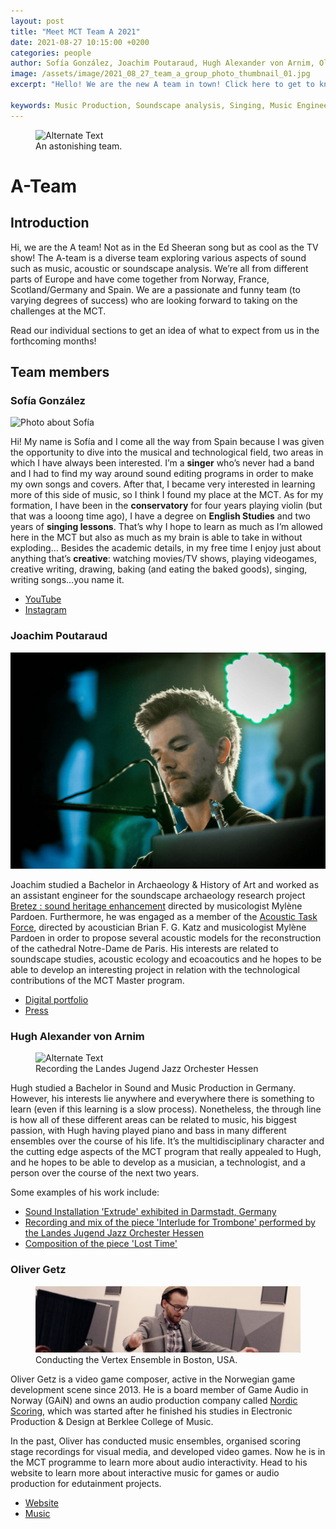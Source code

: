```yaml
---
layout: post
title: "Meet MCT Team A 2021"
date: 2021-08-27 10:15:00 +0200
categories: people
author: Sofía González, Joachim Poutaraud, Hugh Alexander von Arnim, Oliver Getz
image: /assets/image/2021_08_27_team_a_group_photo_thumbnail_01.jpg
excerpt: "Hello! We are the new A team in town! Click here to get to know us better in our introduction post where we talk about our backgrounds, our motivations and goals."

keywords: Music Production, Soundscape analysis, Singing, Music Engineering
---
```


<figure style="float: none">
   <img src="https://www.uio.no/english/studies/programmes/mct-master/blog/assets/image/2021_08_26_team_a_group_photo.png" alt="Alternate Text" title="Image Title" width="auto" />
   <figcaption>An astonishing team.</figcaption>
</figure>

# A-Team

## Introduction

Hi, we are the A team! Not as in the Ed Sheeran song but as cool as the TV show! The A-team is a diverse team exploring various aspects of sound such as music, acoustic or soundscape analysis. We’re all from different parts of Europe and have come together from Norway, France, Scotland/Germany and Spain. We are a passionate and funny team (to varying degrees of success) who are looking forward to taking on the challenges at the MCT.

Read our individual sections to get an idea of what to expect from us in the forthcoming months!

## Team members

### Sofía González
![Photo about Sofía](https://www.uio.no/english/studies/programmes/mct-master/blog/assets/image/2021_08_26_sofiagonzalez_introductory_post.jpg "Sofía González")

Hi!
My name is Sofía and I come all the way from Spain because I was given the opportunity to dive into the musical and technological field, two areas in which I have always been interested. I’m a **singer** who’s never had a band and I had to find my way around sound editing programs in order to make my own songs and covers. After that, I became very interested in learning more of this side of music, so I think I found my place at the MCT.
As for my formation, I have been in the **conservatory** for four years playing violin (but that was a looong time ago), I have a degree on **English Studies** and two years of **singing lessons**. That’s why I hope to learn as much as I’m allowed here in the MCT but also as much as my brain is able to take in without exploding…
Besides the academic details, in my free time I enjoy just about anything that’s **creative**: watching movies/TV shows, playing videogames, creative writing, drawing, baking (and eating the baked goods), singing, writing songs…you name it.

- [YouTube](https://www.youtube.com/channel/UCnjkc3P3Cht0C72phM2jTGw)
- [Instagram](https://www.instagram.com/gmsoff/)

### Joachim Poutaraud

![Joachim Poutaraud](/assets/image/2021_08_27_joachipo_photo.jpg "Joachim Poutaraud")

Joachim studied a Bachelor in Archaeology & History of Art and worked as an assistant engineer for the soundscape archaeology research project [Bretez : sound heritage enhancement](https://www.msh-lse.fr/projets/bretez/) directed by musicologist Mylène Pardoen. Furthermore, he was engaged as a member of the [Acoustic Task Force](https://notre-dame-de-paris.culture.gouv.fr/fr/acoustique), directed by acoustician Brian F. G. Katz and musicologist Mylène Pardoen in order to propose several acoustic models for the reconstruction of the cathedral Notre-Dame de Paris. His interests are related to soundscape studies, acoustic ecology and ecoacoutics and he hopes to be able to develop an interesting project in relation with the technological contributions of the MCT Master program.


- [Digital portfolio](https://joachimpoutaraud.wordpress.com/)
- [Press](https://popsciences.universite-lyon.fr/ressources/retrouver-le-son-de-notre-dame-collections-patrimoine/)

### Hugh Alexander von Arnim

<figure style="float: none">
   <img src="https://www.uio.no/english/studies/programmes/mct-master/blog/assets/image/2021_08_56_hughav_introphoto.jpg" alt="Alternate Text" title="Image Title" width="auto" />
   <figcaption>Recording the Landes Jugend Jazz Orchester Hessen</figcaption>
</figure>

Hugh studied a Bachelor in Sound and Music Production in Germany. However, his interests lie anywhere and everywhere there is something to learn (even if this learning is a slow process). Nonetheless, the through line is how all of these different areas can be related to music, his biggest passion, with Hugh having played piano and bass in many different ensembles over the course of his life. It’s the multidisciplinary character and the cutting edge aspects of the MCT program that really appealed to Hugh, and he hopes to be able to develop as a musician, a technologist, and a person over the course of the next two years.

Some examples of his work include:

- [Sound Installation 'Extrude' exhibited in Darmstadt, Germany](https://youtu.be/7E5Ckih0YoY)
- [Recording and mix of the piece 'Interlude for Trombone' performed by the Landes Jugend Jazz Orchester Hessen](https://soundcloud.com/hugh-von-arnim/interlude-for-trombone/s-PJ2WohHHl4C)
- [Composition of the piece 'Lost Time'](https://soundcloud.com/hugh-von-arnim/lost-time/s-2l1gKjCodV0)

### Oliver Getz

<figure style="float: none">
   <img src="/assets/image/2021_08_26_olivegr_conduct.jpg" alt="Alternate Text" title="Image Title" width="auto" />
   <figcaption>Conducting the Vertex Ensemble in Boston, USA.</figcaption>
</figure>

Oliver Getz is a video game composer, active in the Norwegian game development scene since 2013. He is a board member of Game Audio in Norway (GAiN) and owns an audio production company called [Nordic Scoring](https://olivergetz.com/nordic-scoring/), which was started after he finished his studies in Electronic Production & Design at Berklee College of Music.

In the past, Oliver has conducted music ensembles, organised scoring stage recordings for visual media, and developed video games. Now he is in the MCT programme to learn more about audio interactivity. Head to his website to learn more about interactive music for games or audio production for edutainment projects.

- [Website](https://olivergetz.com)
- [Music](https://music.olivergetz.com)
